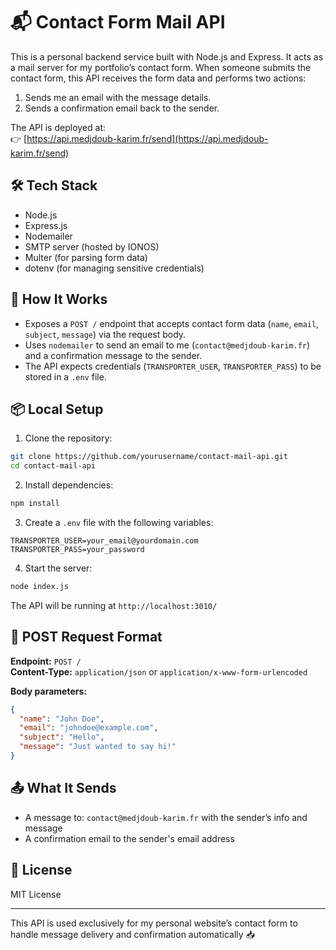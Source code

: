 # 📬 Contact Form Mail API

This is a personal backend service built with Node.js and Express. It acts as a mail server for my portfolio’s contact form. When someone submits the contact form, this API receives the form data and performs two actions:

1. Sends me an email with the message details.
2. Sends a confirmation email back to the sender.

The API is deployed at:  
👉 [https://api.medjdoub-karim.fr/send](https://api.medjdoub-karim.fr/send)

## 🛠️ Tech Stack

- Node.js  
- Express.js  
- Nodemailer  
- SMTP server (hosted by IONOS)  
- Multer (for parsing form data)  
- dotenv (for managing sensitive credentials)

## 📮 How It Works

- Exposes a `POST /` endpoint that accepts contact form data (`name`, `email`, `subject`, `message`) via the request body.
- Uses `nodemailer` to send an email to me (`contact@medjdoub-karim.fr`) and a confirmation message to the sender.
- The API expects credentials (`TRANSPORTER_USER`, `TRANSPORTER_PASS`) to be stored in a `.env` file.

## 📦 Local Setup

1. Clone the repository:  
```bash
git clone https://github.com/yourusername/contact-mail-api.git  
cd contact-mail-api
```

2. Install dependencies:  
```bash
npm install
```

3. Create a `.env` file with the following variables:  
```env
TRANSPORTER_USER=your_email@yourdomain.com  
TRANSPORTER_PASS=your_password
```

4. Start the server:  
```bash
node index.js
```

The API will be running at `http://localhost:3010/`

## 🔐 POST Request Format

**Endpoint:** `POST /`  
**Content-Type:** `application/json` or `application/x-www-form-urlencoded`

**Body parameters:**
```json
{
  "name": "John Doe",
  "email": "johndoe@example.com",
  "subject": "Hello",
  "message": "Just wanted to say hi!"
}
```

## 📤 What It Sends

- A message to: `contact@medjdoub-karim.fr` with the sender’s info and message
- A confirmation email to the sender's email address

## 📄 License

MIT License

---

This API is used exclusively for my personal website’s contact form to handle message delivery and confirmation automatically 📥
